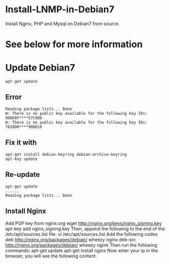 # Install-LNMP-in-Debian7
Install Nginx, PHP and Mysql on Debian7 from source.
# See below for more information
# Update Debian7
	apt-get update
## Error
	Reading package lists... Done
	W: There is no public key available for the following key IDs:
	9D6D8F****57C906
	W: There is no public key available for the following key IDs:
	7638D0****90D010
## Fix it with
	apt-get install debian-keyring debian-archive-keyring
	apt-key update
## Re-update
	apt-get update
	......
	Reading package lists... Done
## Install Nginx
Add PGP key from nginx.org
	wget http://nginx.org/keys/nginx_signing.key
	apt-key add nginx_signing.key
Then, append the following to the end of the /etc/apt/sources.list file.
	vi /etc/apt/sources.list
Add the following codes
	deb http://nginx.org/packages/debian/ wheezy nginx
	deb-src http://nginx.org/packages/debian/ wheezy nginx
Then run the following commands:
	apt-get update
	apt-get install nginx
Now enter your ip in the browser, you will see the following content.
